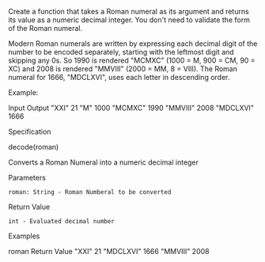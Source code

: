 Create a function that takes a Roman numeral as its argument and returns its value as a numeric decimal integer. You don't need to validate the form of the Roman numeral.

Modern Roman numerals are written by expressing each decimal digit of the number to be encoded separately, starting with the leftmost digit and skipping any 0s. So 1990 is rendered "MCMXC" (1000 = M, 900 = CM, 90 = XC) and 2008 is rendered "MMVIII" (2000 = MM, 8 = VIII). The Roman numeral for 1666, "MDCLXVI", uses each letter in descending order.

Example:

Input 	    Output
"XXI" 	    21
"M" 	    1000
"MCMXC" 	1990
"MMVIII" 	2008
"MDCLXVI" 	1666

Specification

decode(roman)

Converts a Roman Numeral into a numeric decimal integer

Parameters

    roman: String - Roman Numberal to be converted

Return Value

    int - Evaluated decimal number

Examples

roman 	    Return Value
"XXI" 	    21
"MDCLXVI" 	1666
"MMVIII" 	2008
